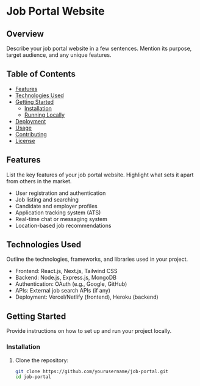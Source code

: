 # Job Portal Website

## Overview

Describe your job portal website in a few sentences. Mention its purpose, target audience, and any unique features.

## Table of Contents

- [Features](#features)
- [Technologies Used](#technologies-used)
- [Getting Started](#getting-started)
  - [Installation](#installation)
  - [Running Locally](#running-locally)
- [Deployment](#deployment)
- [Usage](#usage)
- [Contributing](#contributing)
- [License](#license)

## Features

List the key features of your job portal website. Highlight what sets it apart from others in the market.

- User registration and authentication
- Job listing and searching
- Candidate and employer profiles
- Application tracking system (ATS)
- Real-time chat or messaging system
- Location-based job recommendations

## Technologies Used

Outline the technologies, frameworks, and libraries used in your project.

- Frontend: React.js, Next.js, Tailwind CSS
- Backend: Node.js, Express.js, MongoDB
- Authentication: OAuth (e.g., Google, GitHub)
- APIs: External job search APIs (if any)
- Deployment: Vercel/Netlify (frontend), Heroku (backend)

## Getting Started

Provide instructions on how to set up and run your project locally.

### Installation

1. Clone the repository:

   ```bash
   git clone https://github.com/yourusername/job-portal.git
   cd job-portal
